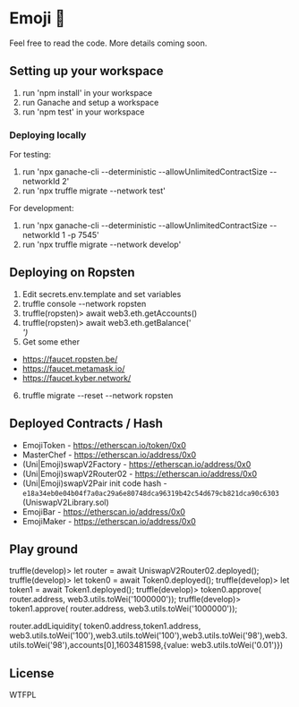 # Emoji 🍣

Feel free to read the code. More details coming soon.

## Setting up your workspace

1. run 'npm install' in your workspace
2. run Ganache and setup a workspace
3. run 'npm test' in your workspace

### Deploying locally

For testing:
1. run 'npx ganache-cli --deterministic --allowUnlimitedContractSize --networkId 2'
2. run 'npx truffle migrate --network test'

For development:
1. run 'npx ganache-cli --deterministic --allowUnlimitedContractSize --networkId 1 -p 7545'
2. run 'npx truffle migrate --network develop'

## Deploying on Ropsten

1. Edit secrets.env.template and set variables
2. truffle console --network ropsten
3. truffle(ropsten)> await web3.eth.getAccounts()
4. truffle(ropsten)> await web3.eth.getBalance('<ADDRESS>')
5. Get some ether 
- https://faucet.ropsten.be/
- https://faucet.metamask.io/
- https://faucet.kyber.network/
6. truffle migrate --reset --network ropsten


## Deployed Contracts / Hash

- EmojiToken - https://etherscan.io/token/0x0
- MasterChef - https://etherscan.io/address/0x0
- (Uni|Emoji)swapV2Factory - https://etherscan.io/address/0x0
- (Uni|Emoji)swapV2Router02 - https://etherscan.io/address/0x0
- (Uni|Emoji)swapV2Pair init code hash - `e18a34eb0e04b04f7a0ac29a6e80748dca96319b42c54d679cb821dca90c6303` (UniswapV2Library.sol)
- EmojiBar - https://etherscan.io/address/0x0
- EmojiMaker - https://etherscan.io/address/0x0


## Play ground

truffle(develop)>  let router = await UniswapV2Router02.deployed();
truffle(develop)>  let token0 = await Token0.deployed();
truffle(develop)>  let token1 = await Token1.deployed();
truffle(develop)>  token0.approve( router.address, web3.utils.toWei('1000000'));
truffle(develop)>  token1.approve( router.address, web3.utils.toWei('1000000'));

router.addLiquidity( token0.address,token1.address, web3.utils.toWei('100'),web3.utils.toWei('100'),web3.utils.toWei('98'),web3.utils.toWei('98'),accounts[0],1603481598,{value: web3.utils.toWei('0.01')})

## License

WTFPL
